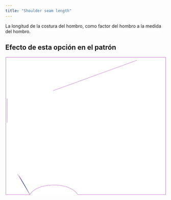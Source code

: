 ```yaml
---
title: "Shoulder seam length"
---
```


La longitud de la costura del hombro, como factor del hombro a la medida del hombro.

## Efecto de esta opción en el patrón

![Esta imagen muestra el efecto de esta opción superponiendo varias variantes que tienen un valor diferente para esta opción](tamiko_shoulderseamlength_sample.svg "Efecto de esta opción en el patrón")
